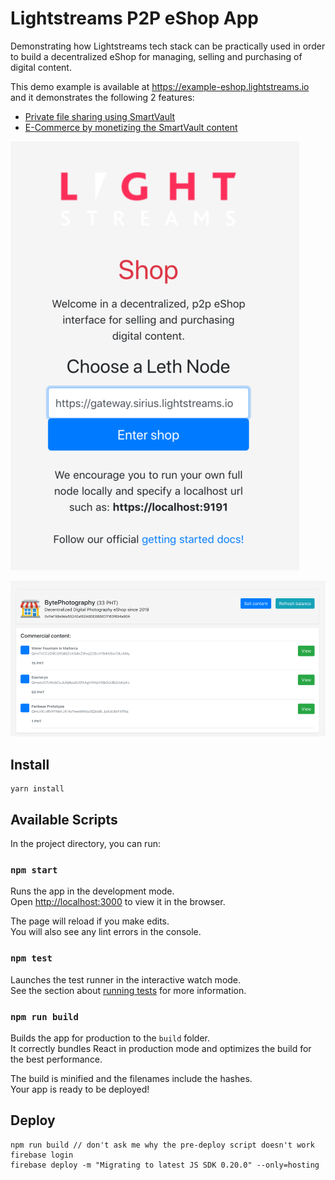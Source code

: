 # Lightstreams P2P eShop App

Demonstrating how Lightstreams tech stack can be practically used in order to build a decentralized eShop for managing, selling and purchasing of digital content.

This demo example is available at https://example-eshop.lightstreams.io and it demonstrates the following 2 features:
- [Private file sharing using SmartVault](https://docs.lightstreams.network/getting-started/file-sharing/)
- [E-Commerce by monetizing the SmartVault content](https://docs.lightstreams.network/getting-started/peer-to-peer-ecommerce/)

![node_provider](./node_provider.png)

![shop_view](./shop_view.png)

## Install
```
yarn install
```

## Available Scripts

In the project directory, you can run:

### `npm start`

Runs the app in the development mode.<br>
Open [http://localhost:3000](http://localhost:3000) to view it in the browser.

The page will reload if you make edits.<br>
You will also see any lint errors in the console.

### `npm test`

Launches the test runner in the interactive watch mode.<br>
See the section about [running tests](https://facebook.github.io/create-react-app/docs/running-tests) for more information.

### `npm run build`

Builds the app for production to the `build` folder.<br>
It correctly bundles React in production mode and optimizes the build for the best performance.

The build is minified and the filenames include the hashes.<br>
Your app is ready to be deployed!

## Deploy

```
npm run build // don't ask me why the pre-deploy script doesn't work
firebase login
firebase deploy -m "Migrating to latest JS SDK 0.20.0" --only=hosting
```
